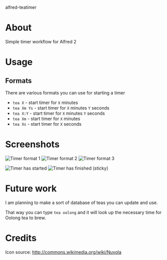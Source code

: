 alfred-teatimer

# About

Simple timer workflow for Alfred 2

# Usage

## Formats

There are various formats you can use for starting a timer

- `tea X` - start timer for `X` minutes
- `tea Xm Ys` - start timer for `X` minutes `Y` seconds
- `tea X:Y` - start timer for `X` minutes `Y` seconds
- `tea Xm` - start timer for `X` minutes
- `tea Xs` - start timer for `X` seconds

# Screenshots

![Timer format 1](https://raw.github.com/co-dan/alfred-teatimer/master/TimerFormat1.png)
![Timer format 2](https://raw.github.com/co-dan/alfred-teatimer/master/TimerFormat2.png)
![Timer format 3](https://raw.github.com/co-dan/alfred-teatimer/master/TimerFormat3.png)

![Timer has started](https://raw.github.com/co-dan/alfred-teatimer/master/TimerStarted.png)
![Timer has finished (sticky)](https://raw.github.com/co-dan/alfred-teatimer/master/TimerFinished.png)

# Future work

I am planning to make a sort of database of teas you can update and
use.

That way you can type `tea oolong` and it will look up the necessary
time for Oolong tea to brew.

# Credits

Icon source: http://commons.wikimedia.org/wiki/Nuvola
